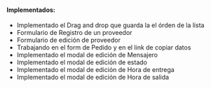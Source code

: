 <h4>Implementados:</h4>  
<ul>   
    <li>Implementado el Drag and drop que guarda la el órden de la lista</li>
    <li>Formulario de Registro de un proveedor</li>
    <li>Formulario de edición de proveedor</li>
    <li>Trabajando en el form de Pedido y en el link de copiar datos</li>
    <li>Implementado el modal de edición de Mensajero</li> 
    <li>Implementado el modal de edición de estado</li>  
    <li>Implementado el modal de edición de Hora de entrega</li>  
    <li>Implementado el modal de edición de Hora de salida</li>
</ul>